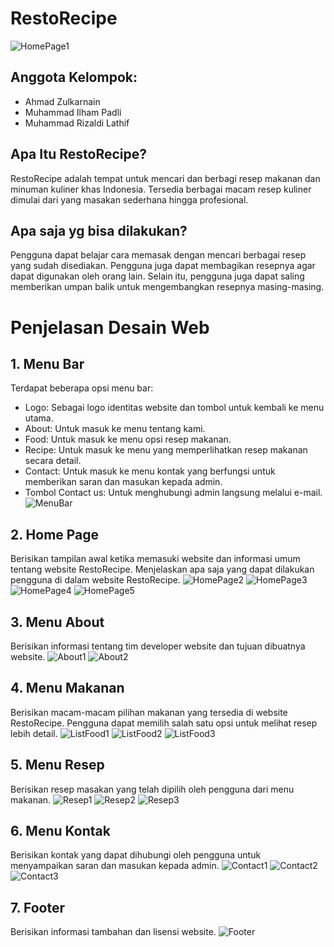# RestoRecipe
![HomePage1](https://github.com/Padli1407/RestoRecipe-Website-Desc/assets/131162646/38f9624d-7337-45c2-8128-a40503cfbb59)

## Anggota Kelompok:
- Ahmad Zulkarnain
- Muhammad Ilham Padli
- Muhammad Rizaldi Lathif

## Apa Itu RestoRecipe?
RestoRecipe adalah tempat untuk mencari dan berbagi resep makanan dan minuman kuliner khas Indonesia. Tersedia berbagai macam resep kuliner dimulai dari yang masakan sederhana hingga profesional.

## Apa saja yg bisa dilakukan?
Pengguna dapat belajar cara memasak dengan mencari berbagai resep yang sudah disediakan. Pengguna juga dapat membagikan resepnya agar dapat digunakan oleh orang lain. Selain itu, pengguna juga dapat saling memberikan umpan balik untuk mengembangkan resepnya masing-masing.

# Penjelasan Desain Web
  
## 1. Menu Bar
Terdapat beberapa opsi menu bar:
- Logo: Sebagai logo identitas website dan tombol untuk kembali ke menu utama.
- About: Untuk masuk ke menu tentang kami.
- Food: Untuk masuk ke menu opsi resep makanan.
- Recipe: Untuk masuk ke menu yang memperlihatkan resep makanan secara detail.
- Contact: Untuk masuk ke menu kontak yang berfungsi untuk memberikan saran dan masukan kepada admin.
- Tombol Contact us: Untuk menghubungi admin langsung melalui e-mail.
![MenuBar](https://github.com/Padli1407/RestoRecipe-Website-Desc/assets/131162646/1a5dd2a1-1f4a-4287-a183-8c8c0e611062)

## 2. Home Page
Berisikan tampilan awal ketika memasuki website dan informasi umum tentang website RestoRecipe. Menjelaskan apa saja yang dapat dilakukan pengguna di dalam website RestoRecipe.
![HomePage2](https://github.com/Padli1407/RestoRecipe-Website-Desc/assets/131162646/323c9edf-ed1c-4ed8-a9bb-c368e310dc7c)
![HomePage3](https://github.com/Padli1407/RestoRecipe-Website-Desc/assets/131162646/fa5ea93c-0911-4758-ac9f-5b5e7e5bc0a2)
![HomePage4](https://github.com/Padli1407/RestoRecipe-Website-Desc/assets/131162646/f6350554-776a-4739-9533-f411772e707d)
![HomePage5](https://github.com/Padli1407/RestoRecipe-Website-Desc/assets/131162646/83ca6d83-dc29-4aeb-8b9b-e2ea1a6e5800)

## 3. Menu About
Berisikan informasi tentang tim developer website dan tujuan dibuatnya website.
![About1](https://github.com/Padli1407/RestoRecipe-Website-Desc/assets/131162646/bfae3be6-1565-4c14-aeed-e90f088067f3)
![About2](https://github.com/Padli1407/RestoRecipe-Website-Desc/assets/131162646/b7814467-4ce4-4a83-ae5e-928534b1f3ec)

## 4. Menu Makanan
Berisikan macam-macam pilihan makanan yang tersedia di website RestoRecipe. Pengguna dapat memilih salah satu opsi untuk melihat resep lebih detail.
![ListFood1](https://github.com/Padli1407/RestoRecipe-Website-Desc/assets/131162646/cbfa29dd-9063-404b-8593-8727eef4ba69)
![ListFood2](https://github.com/Padli1407/RestoRecipe-Website-Desc/assets/131162646/0aba6051-1cb7-4180-9b24-ffac767d00ce)
![ListFood3](https://github.com/Padli1407/RestoRecipe-Website-Desc/assets/131162646/76390862-02bb-4360-a398-dda8893e2cb6)

## 5. Menu Resep
Berisikan resep masakan yang telah dipilih oleh pengguna dari menu makanan.
![Resep1](https://github.com/Padli1407/RestoRecipe-Website-Desc/assets/131162646/54f5b6e5-9d05-4dee-a420-25d0fc3bbdaa)
![Resep2](https://github.com/Padli1407/RestoRecipe-Website-Desc/assets/131162646/7c7f872c-eb7a-4cd4-94a6-a61467c1d10f)
![Resep3](https://github.com/Padli1407/RestoRecipe-Website-Desc/assets/131162646/6b772e38-889d-4e60-8362-1de6e5c1d59f)

## 6. Menu Kontak
Berisikan kontak yang dapat dihubungi oleh pengguna untuk menyampaikan saran dan masukan kepada admin.
![Contact1](https://github.com/Padli1407/RestoRecipe-Website-Desc/assets/131162646/201a4893-5747-4575-8079-fb8e2e7d1395)
![Contact2](https://github.com/Padli1407/RestoRecipe-Website-Desc/assets/131162646/f76ef773-a0c1-4e2b-936b-160a95abc57f)
![Contact3](https://github.com/Padli1407/RestoRecipe-Website-Desc/assets/131162646/d1cdd1b6-d27c-48a6-917f-b0068e0a639d)

## 7. Footer
Berisikan informasi tambahan dan lisensi website.
![Footer](https://github.com/Padli1407/RestoRecipe-Website-Desc/assets/131162646/cfdc0e08-6099-4099-a3be-cec089757655)
